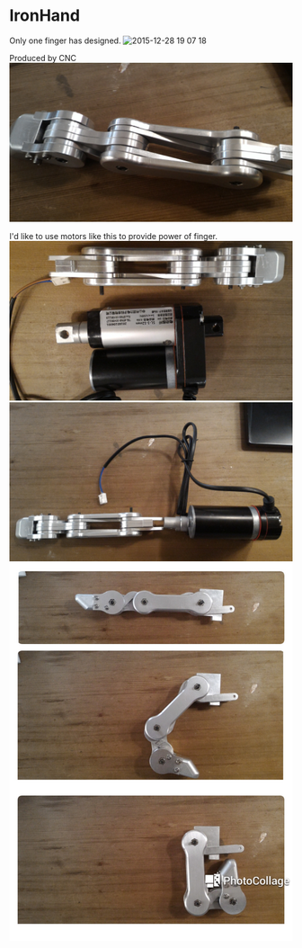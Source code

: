 # IronHand 

Only one finger has designed.
![2015-12-28 19 07 18](https://cloud.githubusercontent.com/assets/12403337/12017920/994aeadc-ad97-11e5-8530-cd7fb4ab9b38.png)


Produced by CNC
![CNC](03.jpg)

I'd like to use motors like this to provide power of finger. 
![Motor](02.jpg)
![Power](01.jpg)
![Motion](04.jpg)
